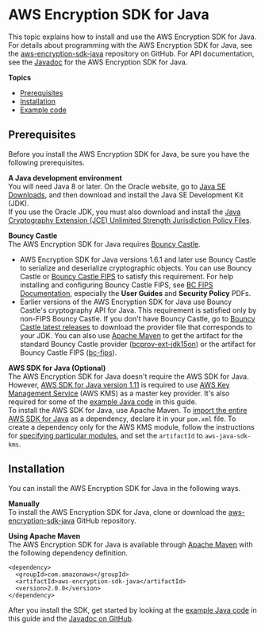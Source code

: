 # AWS Encryption SDK for Java<a name="java"></a>

This topic explains how to install and use the AWS Encryption SDK for Java\. For details about programming with the AWS Encryption SDK for Java, see the [aws\-encryption\-sdk\-java](https://github.com/aws/aws-encryption-sdk-java/) repository on GitHub\. For API documentation, see the [Javadoc](https://aws.github.io/aws-encryption-sdk-java/javadoc/) for the AWS Encryption SDK for Java\.

**Topics**
+ [Prerequisites](#java-prerequisites)
+ [Installation](#java-installation)
+ [Example code](java-example-code.md)

## Prerequisites<a name="java-prerequisites"></a>

Before you install the AWS Encryption SDK for Java, be sure you have the following prerequisites\.

**A Java development environment**  
You will need Java 8 or later\. On the Oracle website, go to [Java SE Downloads](https://www.oracle.com/technetwork/java/javase/downloads/index.html), and then download and install the Java SE Development Kit \(JDK\)\.  
If you use the Oracle JDK, you must also download and install the [Java Cryptography Extension \(JCE\) Unlimited Strength Jurisdiction Policy Files](http://www.oracle.com/technetwork/java/javase/downloads/jce8-download-2133166.html)\.

**Bouncy Castle**  
The AWS Encryption SDK for Java requires [Bouncy Castle](https://www.bouncycastle.org/java.html)\.   
+ AWS Encryption SDK for Java versions 1\.6\.1 and later use Bouncy Castle to serialize and deserialize cryptographic objects\. You can use Bouncy Castle or [Bouncy Castle FIPS](https://www.bouncycastle.org/fips_faq.html) to satisfy this requirement\. For help installing and configuring Bouncy Castle FIPS, see [BC FIPS Documentation](https://www.bouncycastle.org/documentation.html), especially the **User Guides** and **Security Policy** PDFs\.
+ Earlier versions of the AWS Encryption SDK for Java use Bouncy Castle's cryptography API for Java\. This requirement is satisfied only by non\-FIPS Bouncy Castle\.
If you don't have Bouncy Castle, go to [Bouncy Castle latest releases](https://bouncycastle.org/latest_releases.html) to download the provider file that corresponds to your JDK\. You can also use [Apache Maven](https://maven.apache.org/) to get the artifact for the standard Bouncy Castle provider \([bcprov\-ext\-jdk15on](https://mvnrepository.com/artifact/org.bouncycastle/bcprov-ext-jdk15on)\) or the artifact for Bouncy Castle FIPS \([bc\-fips](https://mvnrepository.com/artifact/org.bouncycastle/bc-fips)\)\.

**AWS SDK for Java \(Optional\)**  
The AWS Encryption SDK for Java doesn't require the AWS SDK for Java\. However, [AWS SDK for Java version 1\.11](https://docs.aws.amazon.com/sdk-for-java/v1/developer-guide/welcome.html) is required to use [AWS Key Management Service](https://aws.amazon.com/kms/) \(AWS KMS\) as a master key provider\. It's also required for some of the [example Java code](java-example-code.md) in this guide\.  
To install the AWS SDK for Java, use Apache Maven\. To [import the entire AWS SDK for Java](https://docs.aws.amazon.com/sdk-for-java/v1/developer-guide/setup-project-maven.html#configuring-maven-entire-sdk) as a dependency, declare it in your `pom.xml` file\. To create a dependency only for the AWS KMS module, follow the instructions for [specifying particular modules](https://docs.aws.amazon.com/sdk-for-java/v1/developer-guide/setup-project-maven.html#configuring-maven-individual-components), and set the `artifactId` to `aws-java-sdk-kms`\.

## Installation<a name="java-installation"></a>

You can install the AWS Encryption SDK for Java in the following ways\.

**Manually**  
To install the AWS Encryption SDK for Java, clone or download the [aws\-encryption\-sdk\-java](https://github.com/aws/aws-encryption-sdk-java/) GitHub repository\.

**Using Apache Maven**  
The AWS Encryption SDK for Java is available through [Apache Maven](https://maven.apache.org/) with the following dependency definition\.  

```
<dependency>
  <groupId>com.amazonaws</groupId>
  <artifactId>aws-encryption-sdk-java</artifactId>
  <version>2.0.0</version>
</dependency>
```

After you install the SDK, get started by looking at the [example Java code](java-example-code.md) in this guide and the [Javadoc on GitHub](https://aws.github.io/aws-encryption-sdk-java/javadoc/)\.